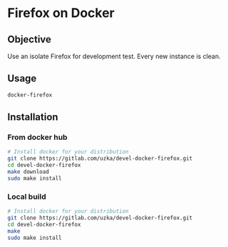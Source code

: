 # Firefox on Docker

## Objective

Use an isolate Firefox for development test. Every new instance is clean.

## Usage

```sh
docker-firefox
```

## Installation

### From docker hub

```sh
# Install docker for your distribution
git clone https://gitlab.com/uzka/devel-docker-firefox.git
cd devel-docker-firefox
make download
sudo make install
```

### Local build

```sh
# Install docker for your distribution
git clone https://gitlab.com/uzka/devel-docker-firefox.git
cd devel-docker-firefox
make
sudo make install
```

